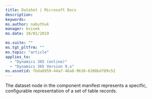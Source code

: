 ```yaml
---
title: DataSet | Microsoft Docs
description: 
keywords:
ms.author: nabuthuk
manager: kvivek
ms.date: 10/01/2019

ms.suite: ""
ms.tgt_pltfrm: ""
ms.topic: "article"
applies_to: 
  - "Dynamics 365 (online)"
  - "Dynamics 365 Version 9.x"
ms.assetid: fbda8959-44a7-46a8-9630-6208bd789c52
---
```


The dataset node in the component manifest represents a specific, configurable representation of a set of table records. 

